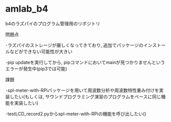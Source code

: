 # amlab_b4
b4のラズパイのプログラム管理用のリポジトリ

問題点

･ラズパイのストレージが厳しくなってきており, 追加でパッケージのインストールなどができない可能性が大きい

･pip updateを実行してから, pipコマンドにおいてmainが見つかりませんというエラーが発生中(pip3では可能)

課題

･spl-meter-with-RPiパッケージを用いて周波数分析や周波数特性重み付けを実装したい(もしくは, サウンドプログラミング演習のプログラムをベースに同じ機能を実装したい)
  
  ･testLCD_record2.pyからspl-meter-with-RPiの機能を呼び出したい()

